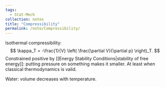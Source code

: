 ```yaml
---
tags:
  - Stat-Mech
collection: notes
title: "Compressibility"
permalink: /note/Compressibility/
---
```

Isothermal compressibility:
$$
\kappa_T = -\frac{1}{V} \left( \frac{\partial V}{\partial p} \right)_T.
$$
Constrained positive by [[Energy Stability Conditions|stability of free energy]]: putting pressure on something makes it smaller. At least when classical thermodynamics is valid.

Water: volume decreases with temperature.